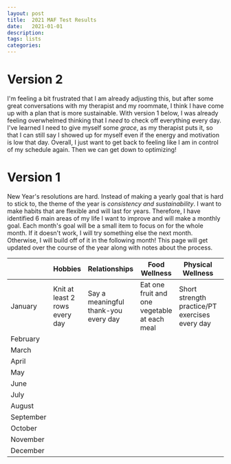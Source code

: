 ```yaml
---
layout: post
title:  2021 MAF Test Results
date:   2021-01-01
description: 
tags: lists
categories: 
---
```


# Version 2
I'm feeling a bit frustrated that I am already adjusting this, but after some great conversations with my therapist and my roommate, I think I have come up with a plan that is more sustainable. With version 1 below, I was already feeling overwhelmed thinking that I _need_ to check off everything every day. I've learned I need to give myself some _grace_, as my therapist puts it, so that I can still say I showed up for myself even if the energy and motivation is low that day. Overall, I just want to get back to feeling like I am in control of my schedule again. Then we can get down to optimizing!

# Version 1
New Year's resolutions are hard. Instead of making a yearly goal that is hard to stick to, the theme of the year is _consistency and sustainability_. I want to make habits that are flexible and will last for years. Therefore, I have identified 6 main areas of my life I want to improve and will make a monthly goal. Each month's goal will be a small item to focus on for the whole month. If it doesn't work, I will try something else the next month. Otherwise, I will build off of it in the following month! This page will get updated over the course of the year along with notes about the process.

|           | Hobbies  | Relationships  | Food Wellness  | Physical Wellness  | Personal/Professional Developement  | Productivity  |
|---        |---       |---             |---             |---                 |---                                  |---            |
| January   | Knit at least 2 rows every day  | Say a meaningful thank-you every day  | Eat one fruit and one vegetable at each meal  | Short strength practice/PT exercises every day  | Complete fellowship application  | Implement Deep Work routine  |
| February  |   |   |   |   |   |   |
| March     |   |   |   |   |   |   |
| April     |   |   |   |   |   |   |
| May       |   |   |   |   |   |   |
| June      |   |   |   |   |   |   |
| July      |   |   |   |   |   |   |
| August    |   |   |   |   |   |   |
| September |   |   |   |   |   |   |
| October   |   |   |   |   |   |   |
| November  |   |   |   |   |   |   |
| December  |   |   |   |   |   |   |